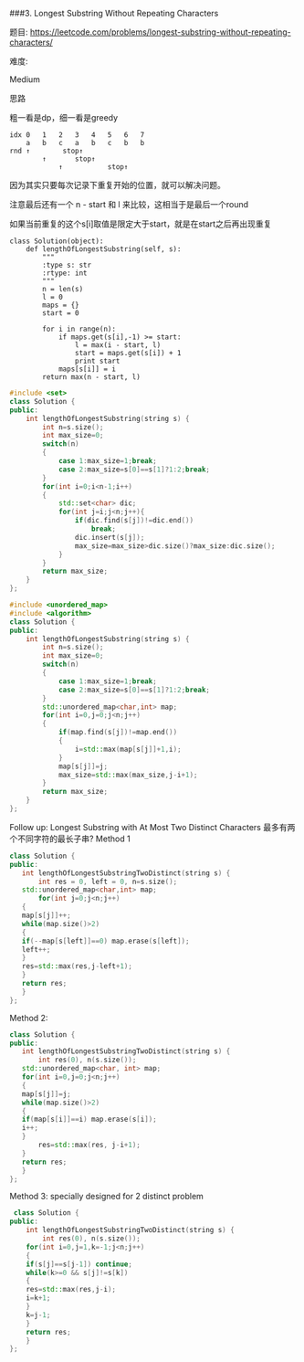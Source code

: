###3. Longest Substring Without Repeating Characters


题目:
<https://leetcode.com/problems/longest-substring-without-repeating-characters/>


难度:

Medium



思路

粗一看是dp，细一看是greedy


	idx	0	1	2	3	4	5	6	7
		a	b	c	a	b	c	b	b
	rnd	↑        stop↑
			↑       stop↑
			    ↑           stop↑


因为其实只要每次记录下重复开始的位置，就可以解决问题。


注意最后还有一个 n - start 和 l 来比较，这相当于是最后一个round


如果当前重复的这个s[i]取值是限定大于start，就是在start之后再出现重复


```
class Solution(object):
	def lengthOfLongestSubstring(self, s):
		"""
		:type s: str
		:rtype: int
		"""
		n = len(s)
		l = 0
		maps = {}
		start = 0

		for i in range(n):
			if maps.get(s[i],-1) >= start:
				l = max(i - start, l)
				start = maps.get(s[i]) + 1
				print start
			maps[s[i]] = i
		return max(n - start, l)
```

```c++
#include <set>
class Solution {
public:
    int lengthOfLongestSubstring(string s) {
        int n=s.size();
        int max_size=0;
        switch(n)
        {
            case 1:max_size=1;break;
            case 2:max_size=s[0]==s[1]?1:2;break;
        }
        for(int i=0;i<n-1;i++)
        {
            std::set<char> dic;
            for(int j=i;j<n;j++){
                if(dic.find(s[j])!=dic.end())
                    break;
                dic.insert(s[j]);
                max_size=max_size>dic.size()?max_size:dic.size();
            }
        }   
        return max_size;
    }
};
```
```c++
#include <unordered_map>
#include <algorithm>
class Solution {
public:
    int lengthOfLongestSubstring(string s) {
        int n=s.size();
        int max_size=0;
        switch(n)
        {
            case 1:max_size=1;break;
            case 2:max_size=s[0]==s[1]?1:2;break;
        }
        std::unordered_map<char,int> map;
        for(int i=0,j=0;j<n;j++)
        {
            if(map.find(s[j])!=map.end())
            {
                i=std::max(map[s[j]]+1,i);               
            }
            map[s[j]]=j;
            max_size=std::max(max_size,j-i+1);
        }
        return max_size;
    }
};
```
Follow up: 
 Longest Substring with At Most Two Distinct Characters 最多有两个不同字符的最长子串?
 Method 1 
 ```c++
class Solution {
public:
    int lengthOfLongestSubstringTwoDistinct(string s) {
        int res = 0, left = 0, n=s.size();
	std::unordered_map<char,int> map;
        for(int j=0;j<n;j++)
	{
	map[s[j]]++;
	while(map.size()>2)
	{
	if(--map[s[left]]==0) map.erase(s[left]);
	left++;
	}
	res=std::max(res,j-left+1);
	}
	return res;
    }
};
 ```
 
 Method 2:
 ```c++
 class Solution {
public:
    int lengthOfLongestSubstringTwoDistinct(string s) {
        int res(0), n(s.size());
	std::unordered_map<char, int> map;
	for(int i=0,j=0;j<n;j++)
	{
	map[s[j]]=j;
	while(map.size()>2)
	{
	if(map[s[i]]==i) map.erase(s[i]);
	i++;
	}
        res=std::max(res, j-i+1);
	}
	return res;
    }
};
```

Method 3: specially designed for 2 distinct problem 
```c++
 class Solution {
public:
    int lengthOfLongestSubstringTwoDistinct(string s) {
        int res(0), n(s.size());
	for(int i=0,j=1,k=-1;j<n;j++)
	{
	if(s[j]==s[j-1]) continue;
	while(k>=0 && s[j]!=s[k])
	{
	res=std::max(res,j-i);
	i=k+1;
	}
	k=j-1;
	}
	return res;
    }
};
```
